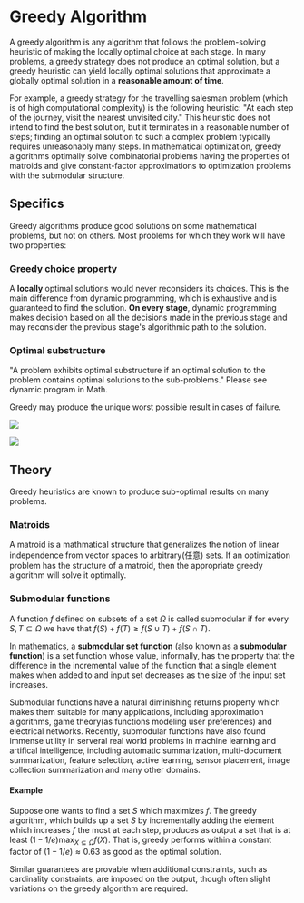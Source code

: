 # Greedy Algorithm

A greedy algorithm is any algorithm that follows the problem-solving heuristic of making the locally optimal choice at each stage. 
In many problems, a greedy strategy does not produce an optimal solution, but a greedy heuristic can yield locally optimal solutions that approximate a globally optimal solution in a <b>reasonable amount of time</b>. 

For example, a greedy strategy for the travelling salesman problem (which is of high computational complexity) is the following heuristic: "At each step of the journey, visit the nearest unvisited city." This heuristic does not intend to find the best solution, but it terminates in a reasonable number of steps; finding an optimal solution to such a complex problem typically requires unreasonably many steps. In mathematical optimization, greedy algorithms optimally solve combinatorial problems having the properties of matroids and give constant-factor approximations to optimization problems with the submodular structure. 

## Specifics

Greedy algorithms produce good solutions on some mathematical problems, but not on others. Most problems for which they work will have two properties: 

### Greedy choice property

A <b>locally</b> optimal solutions would never reconsiders its choices. This is the main difference from dynamic programming, which is exhaustive and is guaranteed to find the solution. <b>On every stage</b>, dynamic programming makes decision based on all the decisions made in the previous stage and may reconsider the previous stage's algorithmic path to the solution.

### Optimal substructure

"A problem exhibits optimal substructure if an optimal solution to the problem contains optimal solutions to the sub-problems." Please see dynamic program in Math.

Greedy may produce the unique worst possible result in cases of failure. 

![](https://img2022.cnblogs.com/blog/2051127/202208/2051127-20220810162703142-1143012062.png)

![](看算法导论)


## Theory

Greedy heuristics are known to produce sub-optimal results on many problems.

### Matroids

A matroid is a mathmatical structure that generalizes the notion of linear independence from vector spaces to arbitrary(任意) sets. If an optimization problem has the structure of a matroid, then the appropriate greedy algorithm will solve it optimally.

### Submodular functions

A function $f$ defined on subsets of a set $\Omega$ is called submodular if for every $S,T \subseteq \Omega$ we have that $f(S)+f(T) \ge f(S\cup T)+f(S \cap T)$.

In mathematics, a <b>submodular set function</b> (also known as a <b>submodular function</b>) is a set function whose value, informally, has the property that the difference in the incremental value of the function that a single element makes when added to and input set decreases as the size of the input set increases.

Submodular functions have a natural diminishing returns property which makes them suitable for many applications, including approximation algorithms, game theory(as functions modeling user preferences) and electrical networks. Recently, submodular functions have also found immense utility in serveral real world problems in machine learning and artifical intelligence, including automatic summarization, multi-document summarization, feature selection, active learning, sensor placement, image collection summarization and many other domains.

#### Example

Suppose one wants to find a set $S$ which maximizes $f$. The greedy algorithm, which builds up a set $S$ by incrementally adding the element which increases $f$ the most at each step, produces as output a set that is at least $(1-1/e)\max_{X\subseteq \Omega}f(X)$. That is, greedy performs within a constant factor of $(1-1/e)\approx 0.63$ as good as the optimal solution.

Similar guarantees are provable when additional constraints, such as cardinality constraints, are imposed on the output, though often slight variations on the greedy algorithm are required. 
